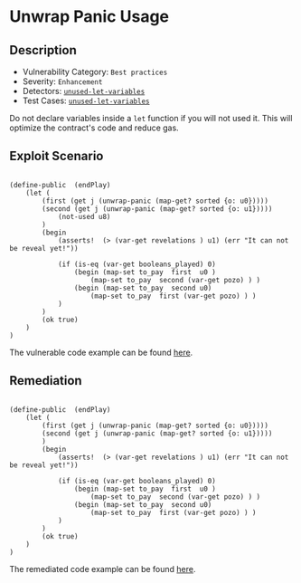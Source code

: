 # Unwrap Panic Usage 
## Description
- Vulnerability Category: `Best practices`
- Severity: `Enhancement`
- Detectors: [`unused-let-variables`]()
- Test Cases: [`unused-let-variables`]()

Do not declare variables inside a `let` function if you will not used it. This will optimize the contract's code and reduce gas.

## Exploit Scenario

```clarity

(define-public  (endPlay) 
    (let (
        (first (get j (unwrap-panic (map-get? sorted {o: u0}))))
        (second (get j (unwrap-panic (map-get? sorted {o: u1}))))
		    (not-used u8)
		)
        (begin 
            (asserts!  (> (var-get revelations ) u1) (err "It can not be reveal yet!")) 
            
            (if (is-eq (var-get booleans_played) 0) 
                (begin (map-set to_pay  first  u0 ) 
                    (map-set to_pay  second (var-get pozo) ) )
                (begin (map-set to_pay  second u0) 
                    (map-set to_pay  first (var-get pozo) ) )
            )
        ) 
        (ok true)
    )
)
```


The vulnerable code example can be found [here]().

## Remediation


```clarity

(define-public  (endPlay) 
    (let (
        (first (get j (unwrap-panic (map-get? sorted {o: u0}))))
        (second (get j (unwrap-panic (map-get? sorted {o: u1}))))
		)
        (begin 
            (asserts!  (> (var-get revelations ) u1) (err "It can not be reveal yet!")) 
            
            (if (is-eq (var-get booleans_played) 0) 
                (begin (map-set to_pay  first  u0 ) 
                    (map-set to_pay  second (var-get pozo) ) )
                (begin (map-set to_pay  second u0) 
                    (map-set to_pay  first (var-get pozo) ) )
            )
        ) 
        (ok true)
    )
)

```

The remediated code example can be found [here]().



